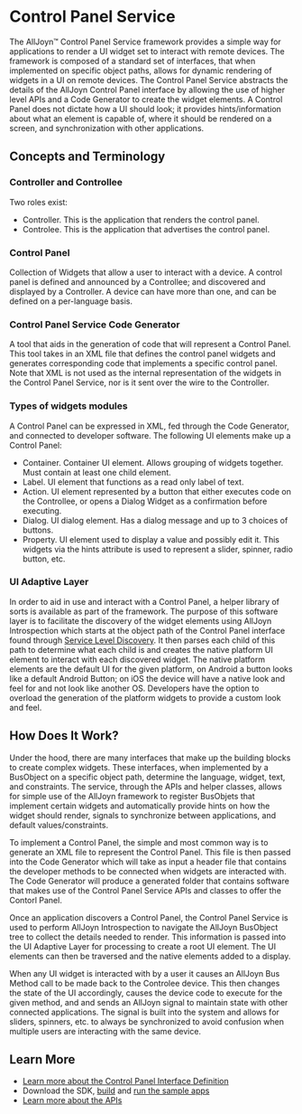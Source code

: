 # Control Panel Service

The AllJoyn&trade; Control Panel Service framework provides a
simple way for applications to render a UI widget set to
interact with remote devices. The framework is composed of
a standard set of interfaces, that when implemented on specific
object paths, allows for dynamic rendering of widgets in a UI
on remote devices. The Control Panel Service abstracts the
details of the AllJoyn Control Panel interface by allowing
the use of higher level APIs and a Code Generator to create
the widget elements. A Control Panel does not dictate how a
UI should look; it provides hints/information about what an
element is capable of, where it should be rendered on a screen,
and synchronization with other applications.

## Concepts and Terminology

### Controller and Controllee

Two roles exist:
* Controller. This is the application that renders the control panel.
* Controlee. This is the application that advertises the control panel.

### Control Panel

Collection of Widgets that allow a user to interact with a device.
A control panel is defined and announced by a Controllee; and
discovered and displayed by a Controller. A device can have more
than one, and can be defined on a per-language basis.

### Control Panel Service Code Generator

A tool that aids in the generation of code that will represent a
Control Panel. This tool takes in an XML file that defines
the control panel widgets and generates corresponding code that
implements a specific control panel. Note that XML is not
used as the internal representation of the widgets in the
Control Panel Service, nor is it sent over the wire to the
Controller.

### Types of widgets modules

A Control Panel can be expressed in XML, fed through the Code
Generator, and connected to developer software. The following
UI elements make up a Control Panel:

* Container. Container UI element. Allows grouping of widgets
  together. Must contain at least one child element.
* Label. UI element that functions as a read only label of text.
* Action. UI element represented by a button that either executes
  code on the Controllee, or opens a Dialog Widget as a confirmation
  before executing.
* Dialog. UI dialog element. Has a dialog message and up to 3
  choices of buttons.
* Property. UI element used to display a value and possibly edit
  it. This widgets via the hints attribute is used to represent a
  slider, spinner, radio button, etc.

### UI Adaptive Layer

In order to aid in use and interact with a Control Panel, a helper
library of sorts is available as part of the framework. The purpose
of this software layer is to facilitate the discovery of the widget
elements using AllJoyn Introspection which starts at the object
path of the Control Panel interface found through
[Service Level Discovery][about]. It then parses each child of
this path to determine what each child is and creates the native
platform UI element to interact with each discovered widget.
The native platform elements are the default UI for the given
platform, on Android a button looks like a default Android Button;
on iOS the device will have a native look and feel for and not
look like another OS. Developers have the option to overload the
generation of the platform widgets to provide a custom look and feel.

## How Does It Work?

Under the hood, there are many interfaces that make up the
building blocks to create complex widgets. These interfaces,
when implemented by a BusObject on a specific object path,
determine the language, widget, text, and constraints.
The service, through the APIs and helper classes, allows
for simple use of the AllJoyn framework to register BusObjets
that implement certain widgets and automatically provide hints
on how the widget should render, signals to synchronize between
applications, and default values/constraints.

To implement a Control Panel, the simple and most common way
is to generate an XML file to represent the Control Panel.
This file is then passed into the Code Generator which will take
as input a header file that contains the developer methods to be
connected when widgets are interacted with. The Code Generator
will produce a generated folder that contains software that makes
use of the Control Panel Service APIs and classes to offer the
Contorl Panel.

Once an application discovers a Control Panel, the Control
Panel Service is used to perform AllJoyn Introspection to navigate
the AllJoyn BusObject tree to collect the details needed to render.
This information is passed into the UI Adaptive Layer for processing
to create a root UI element. The UI elements can then be traversed
and the native elements added to a display.

When any UI widget is interacted with by a user it causes an
AllJoyn Bus Method call to be made back to the Controlee device.
This then changes the state of the UI accordingly, causes the
device code to execute for the given method, and and sends an
AllJoyn signal to maintain state with other connected applications.
The signal is built into the system and allows for sliders, spinners,
etc. to always be synchronized to avoid confusion when multiple
users are interacting with the same device.

## Learn More

* [Learn more about the Control Panel Interface Definition][controlpanel-interface]
* Download the SDK, [build][build] and
  [run the sample apps][sample-apps]
* [Learn more about the APIs][api-guide]

[controlpanel-interface]: /learn/base-services/controlpanel/interface
[build]: /develop/building
[sample-apps]: /develop/run-sample-apps/controlpanel
[api-guide]: /develop/api-guide/controlpanel
[about]: /learn/core/about-announcement
